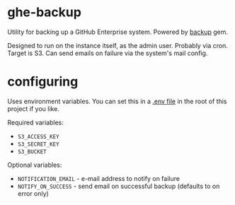 # ghe-backup

Utility for backing up a GitHub Enterprise system. Powered by [backup](https://github.com/meskyanichi/backup) gem.

Designed to run on the instance itself, as the admin user. Probably via cron. Target is S3. Can send emails on failure via the system's mail config.

# configuring

Uses environment variables. You can set this in a [.env file](https://github.com/bkeepers/dotenv#usage) in the root of this project if you like.

Required variables:

* `S3_ACCESS_KEY`
* `S3_SECRET_KEY`
* `S3_BUCKET`

Optional variables:

* `NOTIFICATION_EMAIL` - e-mail address to notify on failure
* `NOTIFY_ON_SUCCESS`  - send email on successful backup (defaults to on error only)
